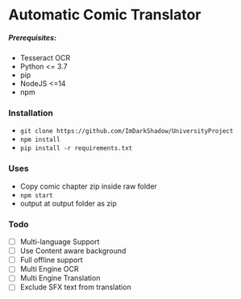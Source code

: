 # Automatic Comic Translator
##### Prerequisites:
- Tesseract OCR
- Python <= 3.7
- pip
- NodeJS <=14
- npm

### Installation
- `git clone https://github.com/ImDarkShadow/UniversityProject`
- `npm install`
- `pip install -r requirements.txt`

### Uses
- Copy comic chapter zip inside raw folder
- `npm start`
- output at output folder as zip

### Todo

 - [ ] Multi-language Support
 - [ ] Use Content aware background
 - [ ] Full offline support
 - [ ] Multi Engine OCR
 - [ ] Multi Engine Translation
 - [ ] Exclude SFX text from translation